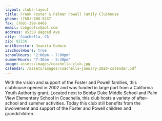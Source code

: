 ```yaml
---
layout: clubs-layout
title: Frank Foster & Palmer Powell Family Clubhouse
phone: (760)-398-5287
fax: (760)-398-8468
email: cobgcofcv@aol.com
address: 85350 Bagdad Ave
city: 'Coachella, CA'
zip: 92236
unitDirector: Juanita Godwin
isSchoolHours: true
schoolHours: '2:00pm - 7:00pm'
summerHours: '7:30am - 5:30pm'
image: assets/images/coachella-club.jpg
calendar: /assets/images/coachella-january-2020-calendar.pdf
---
```


With the vision and support of the Foster and Powell families, this clubhouse opened in 2002 and was funded in large part from a California Youth Authority grant. Located next to Bobby Duke Middle School and Palm View Elementary School in Coachella, this club hosts a variety of after-school and summer activities. Today this club still benefits from the involvement and support of the Foster and Powell children and grandchildren..
